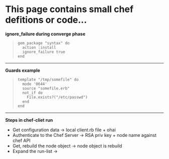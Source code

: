 # This page contains small chef defitions or code...  

 **ignore_failure during converge phase**
 >     gem_package "syntax" do
 >       action :install
 >       ignore_failure true
 >     end

 ***

 **Guards example** 
 >     template "/tmp/somefile" do
 >       mode '0644'
 >       source "somefile.erb"
 >       not_if do
 >         File.exists?("/etc/passwd")
 >       end
 >     end

 ***

 **Steps in chef-cliet run** 
 * Get configuration data -> local client.rb file + ohai 
 * Authenticate to the Chef Server -> RSA priv key + node name against chef API
 * Get, rebuild the node object -> node object is rebuild 
 * Expand the run-list ->  
